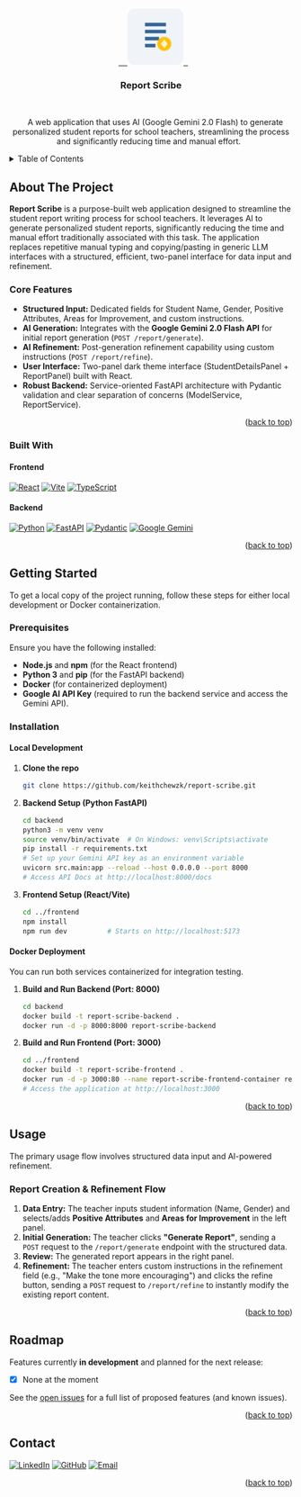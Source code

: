 <a id="readme-top"></a>

<br />
<div align="center">
  <a href="https://github.com/keithchewzk/report-scribe">
    <img src="frontend/public/report-scribe.svg" alt="Logo" width="100" height="100">
  </a>

<h3 align="center">Report Scribe</h3>

  <p align="center">
    A web application that uses AI (Google Gemini 2.0 Flash) to generate personalized student reports for school teachers, streamlining the process and significantly reducing time and manual effort.
  </p>
</div>


<details>
  <summary>Table of Contents</summary>
  <ol>
    <li>
      <a href="#about-the-project">About The Project</a>
      <ul>
        <li><a href="#built-with">Built With</a></li>
      </ul>
    </li>
    <li>
      <a href="#getting-started">Getting Started</a>
      <ul>
        <li><a href="#prerequisites">Prerequisites</a></li>
        <li><a href="#installation">Installation</a></li>
      </ul>
    </li>
    <li><a href="#usage">Usage</a></li>
    <li><a href="#roadmap">Roadmap</a></li>
    <li><a href="#contact">Contact</a></li>
  </ol>
</details>


## About The Project

**Report Scribe** is a purpose-built web application designed to streamline the student report writing process for school teachers. It leverages AI to generate personalized student reports, significantly reducing the time and manual effort traditionally associated with this task. The application replaces repetitive manual typing and copying/pasting in generic LLM interfaces with a structured, efficient, two-panel interface for data input and refinement.

### Core Features

* **Structured Input:** Dedicated fields for Student Name, Gender, Positive Attributes, Areas for Improvement, and custom instructions.
* **AI Generation:** Integrates with the **Google Gemini 2.0 Flash API** for initial report generation (`POST /report/generate`).
* **AI Refinement:** Post-generation refinement capability using custom instructions (`POST /report/refine`).
* **User Interface:** Two-panel dark theme interface (StudentDetailsPanel + ReportPanel) built with React.
* **Robust Backend:** Service-oriented FastAPI architecture with Pydantic validation and clear separation of concerns (ModelService, ReportService).

<p align="right">(<a href="#readme-top">back to top</a>)</p>


### Built With

#### Frontend
[![React][React.js]][React-url] [![Vite][Vite.js]][Vite-url] [![TypeScript][TypeScript.js]][TypeScript-url]

#### Backend 
[![Python][Python.js]][Python-url] [![FastAPI][FastAPI.js]][FastAPI-url] [![Pydantic][Pydantic.js]][Pydantic-url] [![Google Gemini][Gemini.js]][Gemini-url]

<p align="right">(<a href="#readme-top">back to top</a>)</p>


## Getting Started

To get a local copy of the project running, follow these steps for either local development or Docker containerization.

### Prerequisites

Ensure you have the following installed:
* **Node.js** and **npm** (for the React frontend)
* **Python 3** and **pip** (for the FastAPI backend)
* **Docker** (for containerized deployment)
* **Google AI API Key** (required to run the backend service and access the Gemini API).

### Installation

#### Local Development

1.  **Clone the repo**
    ```sh
    git clone https://github.com/keithchewzk/report-scribe.git
    ```

2.  **Backend Setup (Python FastAPI)**
    ```bash
    cd backend
    python3 -m venv venv
    source venv/bin/activate  # On Windows: venv\Scripts\activate
    pip install -r requirements.txt
    # Set up your Gemini API key as an environment variable
    uvicorn src.main:app --reload --host 0.0.0.0 --port 8000
    # Access API Docs at http://localhost:8000/docs
    ```

3.  **Frontend Setup (React/Vite)**
    ```bash
    cd ../frontend
    npm install
    npm run dev          # Starts on http://localhost:5173
    ```

#### Docker Deployment

You can run both services containerized for integration testing.

1.  **Build and Run Backend (Port: 8000)**
    ```bash
    cd backend
    docker build -t report-scribe-backend .
    docker run -d -p 8000:8000 report-scribe-backend
    ```
2.  **Build and Run Frontend (Port: 3000)**
    ```bash
    cd ../frontend
    docker build -t report-scribe-frontend .
    docker run -d -p 3000:80 --name report-scribe-frontend-container report-scribe-frontend
    # Access the application at http://localhost:3000
    ```

<p align="right">(<a href="#readme-top">back to top</a>)</p>


## Usage

The primary usage flow involves structured data input and AI-powered refinement.

### Report Creation & Refinement Flow

1.  **Data Entry:** The teacher inputs student information (Name, Gender) and selects/adds **Positive Attributes** and **Areas for Improvement** in the left panel.
2.  **Initial Generation:** The teacher clicks **"Generate Report"**, sending a `POST` request to the `/report/generate` endpoint with the structured data.
3.  **Review:** The generated report appears in the right panel.
4.  **Refinement:** The teacher enters custom instructions in the refinement field (e.g., "Make the tone more encouraging") and clicks the refine button, sending a `POST` request to `/report/refine` to instantly modify the existing report content.

<p align="right">(<a href="#readme-top">back to top</a>)</p>


## Roadmap

Features currently **in development** and planned for the next release:

* [x] None at the moment

See the [open issues](https://github.com/keithchewzk/report-scribe/issues) for a full list of proposed features (and known issues).

<p align="right">(<a href="#readme-top">back to top</a>)</p>


## Contact
[![LinkedIn][LinkedIn.badge]][LinkedIn.url] [![GitHub][GitHub.badge]][GitHub.url] [![Email][Email.badge]][Email.url]

<p align="right">(<a href="#readme-top">back to top</a>)</p>


[React.js]: https://img.shields.io/badge/React-20232A?style=for-the-badge&logo=react&logoColor=61DAFB
[React-url]: https://reactjs.org/
[Vite.js]: https://img.shields.io/badge/Vite-646CFF?style=for-the-badge&logo=vite&logoColor=white
[Vite-url]: https://vitejs.dev/
[TypeScript.js]: https://img.shields.io/badge/TypeScript-007ACC?style=for-the-badge&logo=typescript&logoColor=white
[TypeScript-url]: https://www.typescriptlang.org/
[Python.js]: https://img.shields.io/badge/Python-3776AB?style=for-the-badge&logo=python&logoColor=white
[Python-url]: https://www.python.org/
[FastAPI.js]: https://img.shields.io/badge/FastAPI-005571?style=for-the-badge&logo=fastapi
[FastAPI-url]: https://fastapi.tiangolo.com/
[Pydantic.js]: https://img.shields.io/badge/Pydantic-E92063?style=for-the-badge&logo=pydantic&logoColor=white
[Pydantic-url]: https://pydantic.dev/
[Gemini.js]: https://img.shields.io/badge/Google_Gemini-2C80FF?style=for-the-badge&logo=google&logoColor=white
[Gemini-url]: https://ai.google.dev/
[LinkedIn.badge]: https://img.shields.io/badge/-LinkedIn-0077B5?style=for-the-badge&logo=linkedin&logoColor=white
[LinkedIn.url]: https://www.linkedin.com/in/keithchewzikai
[GitHub.badge]: https://img.shields.io/badge/GitHub-100000?style=for-the-badge&logo=github&logoColor=white
[GitHub.url]: https://github.com/keithchewzk
[Email.badge]: https://img.shields.io/badge/Gmail-D14836?style=for-the-badge&logo=gmail&logoColor=white
[Email.url]: mailto:keithchewzk@gmail.com
